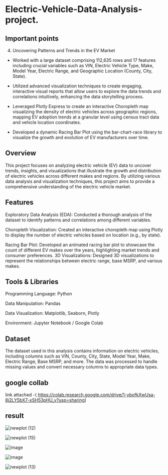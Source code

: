 # Electric-Vehicle-Data-Analysis-project.

## Important points 

4. Uncovering Patterns and Trends in the EV Market
   
- Worked with a large dataset comprising 112,635 rows and 17 features including crucial variables such as VIN, Electric Vehicle Type, Make, Model Year, Electric Range, and Geographic Location (County, City, State).
  
- Utilized advanced visualization techniques to create engaging, interactive visual reports that allow users to explore the data trends and correlations intuitively, enhancing the data storytelling process.
  
- Leveraged Plotly Express to create an interactive Choropleth map visualizing the density of electric vehicles across geographic regions, mapping EV adoption trends at a granular level using census tract data and vehicle location coordinates.
  
- Developed a dynamic Racing Bar Plot using the bar-chart-race library to visualize the growth and evolution of EV manufacturers over time.

## Overview

This project focuses on analyzing electric vehicle (EV) data to uncover trends, insights, and visualizations that illustrate the growth and distribution of electric vehicles across different makes and regions. By utilizing various data analysis and visualization techniques, this project aims to provide a comprehensive understanding of the electric vehicle market.

## Features

 Exploratory Data Analysis (EDA): Conducted a thorough analysis of the dataset to identify patterns and correlations among different variables.

 Choropleth Visualization: Created an interactive choropleth map using Plotly to display the number of electric vehicles based on location (e.g., by state).

 Racing Bar Plot: Developed an animated racing bar plot to showcase the count of different EV makes over the years, highlighting market trends and consumer preferences.
 3D Visualizations: Designed 3D visualizations to represent the relationships between electric range, base MSRP, and various makes.

## Tools & Libraries

Programming Language: Python

Data Manipulation: Pandas

Data Visualization: Matplotlib, Seaborn, Plotly

Environment: Jupyter Notebook / Google Colab

## Dataset
The dataset used in this analysis contains information on electric vehicles, including columns such as VIN, County, City, State, Model Year, Make, Electric Range, Base MSRP, and more. The data was processed to handle missing values and convert necessary columns to appropriate data types.



## google collab 
link attached -( https://colab.research.google.com/drive/1-ybofkXwUsa-8j2LY5bX7-xSH53pHU_y?usp=sharing)

## result 

![newplot (12)](https://github.com/user-attachments/assets/928f071c-eb01-4558-bcae-1babef97341b)


![newplot (15)](https://github.com/user-attachments/assets/1c555b0b-eb96-467d-9bd2-4c64b7459a3f)


![image](https://github.com/user-attachments/assets/ddd43a1d-ebd7-4eb8-adba-aee223abd14c)


![image](https://github.com/user-attachments/assets/f12c24ba-70b0-4c28-9cbf-47162012cf99)


![newplot (13)](https://github.com/user-attachments/assets/52f6aadc-6541-45b9-9b83-669cde3f94c4)

